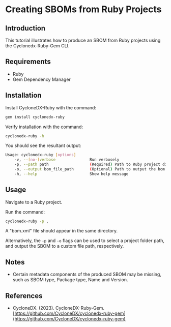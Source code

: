 # Creating SBOMs from Ruby Projects

## Introduction

This tutorial illustrates how to produce an SBOM from Ruby projects using the Cyclonedx-Ruby-Gem CLI.

## Requirements

* Ruby
* Gem Dependency Manager

## Installation

Install CycloneDX-Ruby with the command:

```bash
gem install cyclonedx-ruby
```

Verify installation with the command:

```bash
cyclonedx-ruby -h
```

You should see the resultant output:

```bash
Usage: cyclonedx-ruby [options]
    -v, --[no-]verbose               Run verbosely
    -p, --path path                  (Required) Path to Ruby project directory
    -o, --output bom_file_path       (Optional) Path to output the bom.xml file to
    -h, --help                       Show help message
```

## Usage

Navigate to a Ruby project.

Run the command:

```bash
cyclonedx-ruby -p .
```


A "bom.xml" file should appear in the same directory. 


Alternatively, the ```-p``` and ```-o``` flags can be used to select a project folder path, and output the SBOM to a custom file path, respectively.


## Notes

* Certain metadata components of the produced SBOM may be missing, such as SBOM type, Package type, Name and Version.

## References

* CycloneDX. (2023). CycloneDX-Ruby-Gem. [https://github.com/CycloneDX/cyclonedx-ruby-gem](https://github.com/CycloneDX/cyclonedx-ruby-gem)
